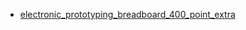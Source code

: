 * [electronic_prototyping_breadboard_400_point_extra](electronic_prototyping_breadboard_400_point_extra)
